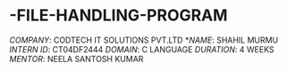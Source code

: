 # -FILE-HANDLING-PROGRAM 
*COMPANY*: CODTECH IT SOLUTIONS PVT.LTD
**NAME*: SHAHIL MURMU
*INTERN ID*: CT04DF2444
*DOMAIN*: C LANGUAGE
*DURATION*: 4 WEEKS
*MENTOR*: NEELA SANTOSH KUMAR
